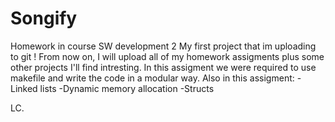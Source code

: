 # Songify
Homework in course SW development 2
My first project that im uploading to git !
From now on, I will upload all of my homework assigments plus some other projects I'll find intresting.
In this assigment we were required to use makefile and write the code in a modular way.
Also in this assigment:
  -Linked lists
  -Dynamic memory allocation
  -Structs

LC.
